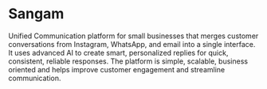 # Sangam
Unified Communication platform for small businesses that merges customer conversations from Instagram, WhatsApp, and email into a single interface. It uses advanced AI to create smart, personalized replies for quick, consistent, reliable responses. The platform is simple, scalable, business oriented and helps improve customer engagement and streamline communication.
